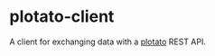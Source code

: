 plotato-client
==============

A client for exchanging data with a [plotato](https://github.com/jpihl/plotato) REST API. 